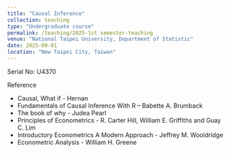 ```yaml
---
title: "Causal Inference"
collection: teaching
type: "Undergraduate course"
permalink: /teaching/2025-1st semester-teaching
venue: "National Taipei University, Department of Statistic"
date: 2025-09-01
location: "New Taipei City, Taiwan"
---
```


Serial No: U4370

Reference
* Causal, What if - Hernan
* Fundamentals of Causal Inference With R – Babette A. Brumback
* The book of why - Judea Pearl
* Principles of Econometrics - R. Carter Hill, William E. Griffiths and Guay C. Lim
* Introductory Econometrics A Modern Approach - Jeffrey M. Wooldridge
* Econometric Analysis - William H. Greene